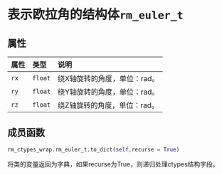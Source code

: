 # 表示欧拉角的结构体`rm_euler_t`

## 属性

|  属性  |  类型  |  说明  |
| :--- | :--- | :--- |
|  `rx`  |  `float`  |  绕X轴旋转的角度，单位：rad。 |
|  `ry`  |  `float`  |  绕Y轴旋转的角度，单位：rad。  |
|  `rz`  |  `float`  |  绕Z轴旋转的角度，单位：rad。  |

## 成员函数

```python
rm_ctypes_wrap.rm_euler_t.to_dict(self,recurse = True)
```

将类的变量返回为字典，如果recurse为True，则递归处理ctypes结构字段。
